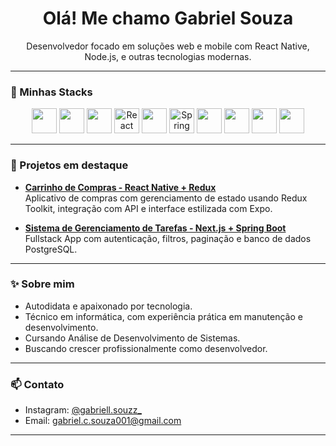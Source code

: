 <h1 align="center">Olá! Me chamo Gabriel Souza</h1>
<p align="center">
  Desenvolvedor focado em soluções web e mobile com React Native, Node.js, e outras tecnologias modernas.
</p>

---

### 🚀 Minhas Stacks

<p align="center">
  <img src="https://cdn.jsdelivr.net/gh/devicons/devicon/icons/javascript/javascript-original.svg" width="40"/>
  <img src="https://cdn.jsdelivr.net/gh/devicons/devicon/icons/typescript/typescript-original.svg" width="40"/>
  <img src="https://cdn.jsdelivr.net/gh/devicons/devicon/icons/react/react-original.svg" width="40"/>
  <img src="https://cdn.jsdelivr.net/gh/devicons/devicon/icons/react/react-original.svg" width="40" title="React Native"/>
  <img src="https://cdn.jsdelivr.net/gh/devicons/devicon/icons/nodejs/nodejs-original.svg" width="40"/>
  <img src="https://cdn.jsdelivr.net/gh/devicons/devicon/icons/spring/spring-original.svg" width="40" title="Spring Boot"/>
  <img src="https://cdn.jsdelivr.net/gh/devicons/devicon/icons/postgresql/postgresql-original.svg" width="40"/>
  <img src="https://cdn.jsdelivr.net/gh/devicons/devicon/icons/html5/html5-original.svg" width="40"/>
  <img src="https://cdn.jsdelivr.net/gh/devicons/devicon/icons/css3/css3-original.svg" width="40"/>
  <img src="https://cdn.jsdelivr.net/gh/devicons/devicon/icons/git/git-original.svg" width="40"/>
</p>

---

### 📌 Projetos em destaque

- [**Carrinho de Compras - React Native + Redux**](https://github.com/seuusuario/carrinho-app)  
  Aplicativo de compras com gerenciamento de estado usando Redux Toolkit, integração com API e interface estilizada com Expo.

- [**Sistema de Gerenciamento de Tarefas - Next.js + Spring Boot**](https://github.com/seuusuario/tarefas-fullstack)  
  Fullstack App com autenticação, filtros, paginação e banco de dados PostgreSQL.

---

### ✨ Sobre mim

- Autodidata e apaixonado por tecnologia.
- Técnico em informática, com experiência prática em manutenção e desenvolvimento.
- Cursando Análise de Desenvolvimento de Sistemas.
- Buscando crescer profissionalmente como desenvolvedor.

---

### 📫 Contato

- Instagram: [@gabriell.souzz_](https://instagram.com/gabriell.souzz_)
- Email: gabriel.c.souza001@gmail.com

---

